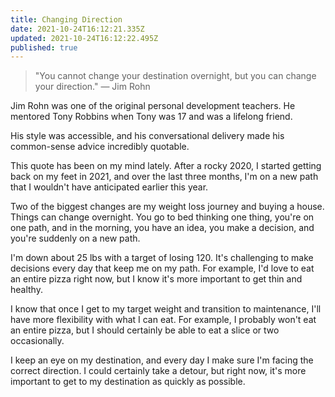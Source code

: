 ```yaml
---
title: Changing Direction
date: 2021-10-24T16:12:21.335Z
updated: 2021-10-24T16:12:22.495Z
published: true
---
```

> "You cannot change your destination overnight, but you can change your direction." — Jim Rohn

Jim Rohn was one of the original personal development teachers. He mentored Tony Robbins when Tony was 17 and was a lifelong friend. 

His style was accessible, and his conversational delivery made his common-sense advice incredibly quotable.

This quote has been on my mind lately. After a rocky 2020, I started getting back on my feet in 2021, and over the last three months, I'm on a new path that I wouldn't have anticipated earlier this year.

Two of the biggest changes are my weight loss journey and buying a house. Things can change overnight. You go to bed thinking one thing, you're on one path, and in the morning, you have an idea, you make a decision, and you're suddenly on a new path.

I'm down about 25 lbs with a target of losing 120. It's challenging to make decisions every day that keep me on my path. For example, I'd love to eat an entire pizza right now, but I know it's more important to get thin and healthy.

I know that once I get to my target weight and transition to maintenance, I'll have more flexibility with what I can eat. For example, I probably won't eat an entire pizza, but I should certainly be able to eat a slice or two occasionally.

I keep an eye on my destination, and every day I make sure I'm facing the correct direction. I could certainly take a detour, but right now, it's more important to get to my destination as quickly as possible.
